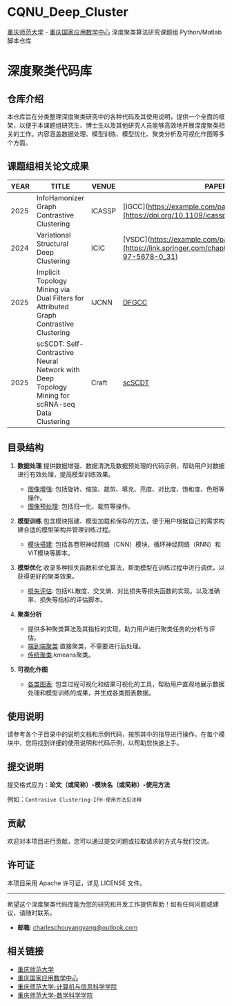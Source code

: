 # CQNU_Deep_Cluster
[重庆师范大学](https://www.cqnu.edu.cn/) - [重庆国家应用数学中心](https://cqcam.cqnu.edu.cn/)
深度聚类算法研究课题组 Python/Matlab 脚本仓库
# 深度聚类代码库

## 仓库介绍

本仓库旨在分类整理深度聚类研究中的各种代码及其使用说明，提供一个全面的框架，以便于本课题组研究生、博士生以及其他研究人员能够高效地开展深度聚类相关的工作。内容涵盖数据处理、模型训练、模型优化、聚类分析及可视化作图等多个方面。
## 课题组相关论文成果

| YEAR | TITLE                                  | VENUE         | PAPER                                     | CODE                                   |
|----------|---------------------------------------|----------------|----------------------------------------------|--------------------------------------------|
| 2025     | InfoHamonizer Graph Contrastive Clustering            | ICASSP           | [IGCC](https://example.com/paper1](https://doi.org/10.1109/icassp49660.2025.10889375)    | [IGCC](https://example.com/code1)   |
| 2024     | Variational Structural Deep Clustering                     | ICIC       | [VSDC](https://example.com/paper2](https://link.springer.com/chapter/10.1007/978-981-97-5678-0_31)    | [VSDC](https://example.com/code2)   |Clustering with Graph Convolutional Networks                    
| 2025     | Implicit Topology Mining via Dual Filters for Attributed Graph Contrastive Clustering                     | IJCNN       | [DFGCC](https://example.com/paper3)    | [DFGCC](https://example.com/code3)   |
| 2025     | scSCDT: Self-Contrastive Neural Network with Deep Topology Mining for scRNA-seq Data Clustering                     | Craft       | [scSCDT](https://example.com/paper3)    | [scSCDT](https://example.com/code3)   |


## 目录结构

1. **数据处理**
   提供数据增强、数据清洗及数据预处理的代码示例，帮助用户对数据进行有效处理，提高模型训练效果。
    - [图像增强](./data_augmentation): 包括旋转、缩放、裁剪、填充、亮度、对比度、饱和度、色相等操作。
    - [图像预处理](./data_preprocessing): 包括归一化、裁剪等操作。

2. **模型训练**
   包含模块搭建、模型加载和保存的方法，便于用户根据自己的需求构建合适的模型架构并管理训练过程。
    - [模块搭建](./modules): 包括各卷积神经网络（CNN）模块、循环神经网络（RNN）和ViT模块等脚本。
3. **模型优化**
   收录多种损失函数和优化算法，帮助模型在训练过程中进行调优，以获得更好的聚类效果。
   - [损失评估](./loss_optimization): 包括KL散度、交叉熵、对比损失等损失函数的实现。以及准确率、损失等指标的评估脚本。

4. **聚类分析**
   - 提供多种聚类算法及其指标的实现，助力用户进行聚类任务的分析与评估。
   - [端到端聚类](./cluster_analysis):直接聚类，不需要进行后处理。
   - [传统聚类](./cluster_analysis):kmeans聚类。
5. **可视化作图**
   - [各类图表](./chart_visualization): 包含过程可视化和结果可视化的工具，帮助用户直观地展示数据处理和模型训练的成果，并生成各类图表数据。

## 使用说明

请参考各个子目录中的说明文档和示例代码，按照其中的指导进行操作。在每个模块中，您将找到详细的使用说明和代码示例，以帮助您快速上手。
## 提交说明

提交格式应为：**论文（或简称）-模块名（或简称）-使用方法**

例如：`Contrasive Clustering-IFH-使用方法见注释`

## 贡献

欢迎对本项目进行贡献，您可以通过提交问题或拉取请求的方式与我们交流。

## 许可证

本项目采用 Apache 许可证，详见 LICENSE 文件。

---

希望这个深度聚类代码库能为您的研究和开发工作提供帮助！如有任何问题或建议，请随时联系。
- **邮箱**: charleschouyangyang@outlook.com
## 相关链接

- [重庆师范大学](https://www.cqnu.edu.cn/)
- [重庆国家应用数学中心](https://cqcam.cqnu.edu.cn/)
- [重庆师范大学-计算机与信息科学学院](https://jxxy.cqnu.edu.cn/)
- [重庆师范大学-数学科学学院](https://math.cqnu.edu.cn/)
